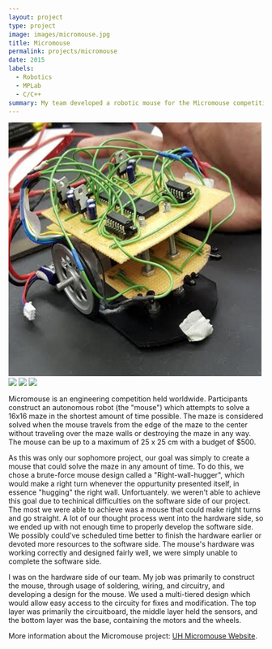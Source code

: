```yaml
---
layout: project
type: project
image: images/micromouse.jpg
title: Micromouse
permalink: projects/micromouse
date: 2015
labels:
  - Robotics
  - MPLab
  - C/C++
summary: My team developed a robotic mouse for the Micromouse competition as our Sophomore Project in Computer Engineering.
---
```


<div class="ui small rounded images">
  <img class="ui image" src="../images/Micromouse1.png">
  <img class="ui image" src="../images/micromouse-robot-2.jpg">
  <img class="ui image" src="../images/micromouse.jpg">
  <img class="ui image" src="../images/micromouse-circuit.png">
</div>

Micromouse is an engineering competition held worldwide. Participants construct an autonomous robot (the "mouse") which attempts to solve a 16x16 maze in the shortest amount of time possible. The maze is considered solved when the mouse travels from the edge of the maze to the center without traveling over the maze walls or destroying the maze in any way. The mouse can be up to a maximum of 25 x 25 cm with a budget of $500.

As this was only our sophomore project, our goal was simply to create a mouse that could solve the maze in any amount of time. To do this, we chose a brute-force mouse design called a "Right-wall-hugger", which would make a right turn whenever the oppurtunity presented itself, in essence "hugging" the right wall. Unfortuantely. we weren't able to achieve this goal due to techinical difficulties on the software side of our project. The most we were able to achieve was a mouse that could make right turns and go straight. A lot of our thought process went into the hardware side, so we ended up with not enough time to properly develop the software side. We possibly could've scheduled time better to finish the hardware earlier or devoted more resources to the software side. The mouse's hardware was working correctly and designed fairly well, we were simply unable to complete the software side.

I was on the hardware side of our team. My job was primarily to construct the mouse, through usage of soldering, wiring, and circuitry, and developing a design for the mouse. We used a multi-tiered design which would allow easy access to the circuity for fixes and modification. The top layer was primarily the circuitboard, the middle layer held the sensors, and the bottom layer was the base, containing the motors and the wheels. 

More information about the Micromouse project: [UH Micromouse Website](http://www-ee.eng.hawaii.edu/~mmouse/about.html).



